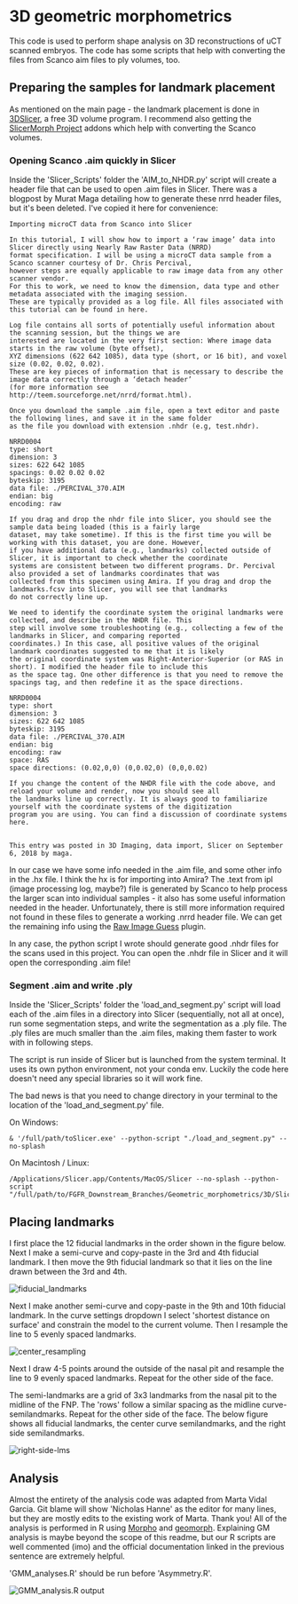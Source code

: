 # 3D geometric morphometrics
This code is used to perform shape analysis on 3D reconstructions of uCT scanned embryos.
The code has some scripts that help with converting the files from Scanco aim files to ply volumes, too.

## Preparing the samples for landmark placement
As mentioned on the main page - the landmark placement is done in [3DSlicer](https://download.slicer.org/), a free 3D volume program.
I recommend also getting the [SlicerMorph Project](https://slicermorph.github.io/) addons which help with converting the Scanco volumes.

### Opening Scanco .aim quickly in Slicer
Inside the 'Slicer_Scripts' folder the 'AIM_to_NHDR.py' script will create a header file that can be used to open .aim files in Slicer.
There was a blogpost by Murat Maga detailing how to generate these nrrd header files, but it's been deleted. I've copied it here for convenience:

```
Importing microCT data from Scanco into Slicer

In this tutorial, I will show how to import a ‘raw image’ data into Slicer directly using Nearly Raw Raster Data (NRRD)
format specification. I will be using a microCT data sample from a Scanco scanner courtesy of Dr. Chris Percival,
however steps are equally applicable to raw image data from any other scanner vendor. 
For this to work, we need to know the dimension, data type and other metadata associated with the imaging session. 
These are typically provided as a log file. All files associated with this tutorial can be found in here.

Log file contains all sorts of potentially useful information about the scanning session, but the things we are 
interested are located in the very first section: Where image data starts in the raw volume (byte offset),
XYZ dimensions (622 642 1085), data type (short, or 16 bit), and voxel size (0.02, 0.02, 0.02). 
These are key pieces of information that is necessary to describe the image data correctly through a ‘detach header’ 
(for more information see http://teem.sourceforge.net/nrrd/format.html).

Once you download the sample .aim file, open a text editor and paste the following lines, and save it in the same folder 
as the file you download with extension .nhdr (e.g, test.nhdr).

NRRD0004
type: short
dimension: 3
sizes: 622 642 1085
spacings: 0.02 0.02 0.02
byteskip: 3195
data file: ./PERCIVAL_370.AIM
endian: big
encoding: raw

If you drag and drop the nhdr file into Slicer, you should see the sample data being loaded (this is a fairly large 
dataset, may take sometime). If this is the first time you will be working with this dataset, you are done. However, 
if you have additional data (e.g., landmarks) collected outside of Slicer, it is important to check whether the coordinate 
systems are consistent between two different programs. Dr. Percival also provided a set of landmarks coordinates that was 
collected from this specimen using Amira. If you drag and drop the landmarks.fcsv into Slicer, you will see that landmarks 
do not correctly line up.

We need to identify the coordinate system the original landmarks were collected, and describe in the NHDR file. This 
step will involve some troubleshooting (e.g., collecting a few of the landmarks in Slicer, and comparing reported 
coordinates.) In this case, all positive values of the original landmark coordinates suggested to me that it is likely 
the original coordinate system was Right-Anterior-Superior (or RAS in short). I modified the header file to include this 
as the space tag. One other difference is that you need to remove the spacings tag, and then redefine it as the space directions.

NRRD0004
type: short
dimension: 3
sizes: 622 642 1085
byteskip: 3195
data file: ./PERCIVAL_370.AIM
endian: big
encoding: raw
space: RAS
space directions: (0.02,0,0) (0,0.02,0) (0,0,0.02)

If you change the content of the NHDR file with the code above, and reload your volume and render, now you should see all 
the landmarks line up correctly. It is always good to familiarize yourself with the coordinate systems of the digitization 
program you are using. You can find a discussion of coordinate systems here.


This entry was posted in 3D Imaging, data import, Slicer on September 6, 2018 by maga.
```

In our case we have some info needed in the .aim file, and some other info in the .hx file. I think the hx is for importing into
Amira? The .text from ipl (image processing log, maybe?) file is generated by Scanco to help process the larger scan into individual samples - it also has some useful
information needed in the header. Unfortunately, there is still more information required not found in these files to generate a working .nrrd header file.
We can get the remaining info using the [Raw Image Guess](https://github.com/acetylsalicyl/SlicerRawImageGuess) plugin.

In any case, the python script I wrote should generate good .nhdr files for the scans used in this project. You can open the .nhdr file in Slicer
and it will open the corresponding .aim file!

### Segment .aim and write .ply
Inside the 'Slicer_Scripts' folder the 'load_and_segment.py' script will load each of the .aim files in a directory into Slicer 
(sequentially, not all at once), run some segmentation steps, and write the segmentation as a .ply file. The .ply files are much smaller than the .aim files,
making them faster to work with in following steps. 

The script is run inside of Slicer but is launched from the system terminal. It uses its own python environment, not your conda env. 
Luckily the code here doesn't need any special libraries so it will work fine.

The bad news is that you need to change directory in your terminal to the location of the 'load_and_segment.py' file.

On Windows:
``` 
& '/full/path/toSlicer.exe' --python-script "./load_and_segment.py" --no-splash
```
On Macintosh / Linux:
```
/Applications/Slicer.app/Contents/MacOS/Slicer --no-splash --python-script "/full/path/to/FGFR_Downstream_Branches/Geometric_morphometrics/3D/Slicer_Scripts/load_and_segment.py"
```

## Placing landmarks
I first place the 12 fiducial landmarks in the order shown in the figure below. Next I make a semi-curve and copy-paste in the 3rd and 4th fiducial landmark. I then move the 9th fiducial landmark so that it lies on the line drawn between the 3rd and 4th.

![fiducial_landmarks](/Readme_images/Fiducial_layout.png)

Next I make another semi-curve and copy-paste in the 9th and 10th fiducial landmark. In the curve settings dropdown I select 'shortest distance on surface' and constrain the model to the current volume. Then I resample the line to 5 evenly spaced landmarks.

![center_resampling](/Readme_images/center_semicurve.jpg)

Next I draw 4-5 points around the outside of the nasal pit and resample the line to 9 evenly spaced landmarks. Repeat for the other side of the face.

The semi-landmarks are a grid of 3x3 landmarks from the nasal pit to the midline of the FNP. The 'rows' follow a similar spacing as the midline curve-semilandmarks. Repeat for the other side of the face. The below figure shows all fiducial landmarks, the center curve semilandmarks, and the right side semilandmarks.

![right-side-lms](/Readme_images/semi-landmarks.png)

## Analysis
Almost the entirety of the analysis code was adapted from Marta Vidal Garcia. Git blame will show 'Nicholas Hanne'
as the editor for many lines, but they are mostly edits to the existing work of Marta. Thank you! All of the analysis
is performed in R using [Morpho](https://cran.r-project.org/web/packages/Morpho/Morpho.pdf) and [geomorph](https://cran.r-project.org/web/packages/geomorph/geomorph.pdf).
Explaining GM analysis is maybe beyond the scope of this readme, but our R scripts are well commented (imo) and the 
official documentation linked in the previous sentence are extremely helpful.

'GMM_analyses.R' should be run before 'Asymmetry.R'.

![GMM_analysis.R output](/Readme_images/3D_GM.png)